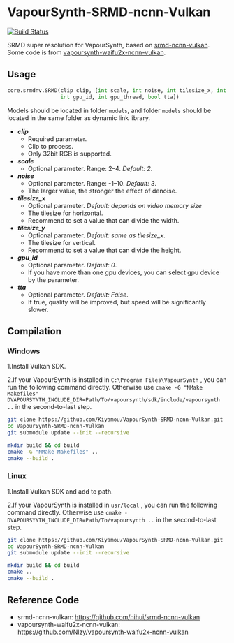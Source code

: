 # VapourSynth-SRMD-ncnn-Vulkan

[![Build Status](https://github.com/Kiyamou/VapourSynth-SRMD-ncnn-Vulkan/workflows/CI/badge.svg)](https://github.com/Kiyamou/VapourSynth-SRMD-ncnn-Vulkan/actions)

SRMD super resolution for VapourSynth, based on [srmd-ncnn-vulkan](https://github.com/nihui/srmd-ncnn-vulkan). Some code is from [vapoursynth-waifu2x-ncnn-vulkan](https://github.com/Nlzy/vapoursynth-waifu2x-ncnn-vulkan).

## Usage

```python
core.srmdnv.SRMD(clip clip, [int scale, int noise, int tilesize_x, int tilesize_y,
                 int gpu_id, int gpu_thread, bool tta])
```

Models should be located in folder `models`, and folder `models` should be located in the same folder as dynamic link library.

* ***clip***
  * Required parameter.
  * Clip to process.
  * Only 32bit RGB is supported.
* ***scale***
  * Optional parameter. Range: 2–4. *Default: 2*.
* ***noise***
  * Optional parameter. Range: -1–10. *Default: 3*.
  * The larger value, the stronger the effect of denoise.
* ***tilesize_x***
  * Optional parameter. *Default: depands on video memory size*
  * The tilesize for horizontal.
  * Recommend to set a value that can divide the width.
* ***tilesize_y***
  * Optional parameter. *Default: same as tilesize_x*.
  * The tilesize for vertical.
  * Recommend to set a value that can divide the height.
* ***gpu_id***
  * Optional parameter. *Default: 0*.
  * If you have more than one gpu devices, you can select gpu device by the parameter.
* ***tta***
  * Optional parameter. *Default: False*.
  * If true, quality will be improved, but speed will be significantly slower.

## Compilation

### Windows

1.Install Vulkan SDK.

2.If your VapourSynth is installed in `C:\Program Files\VapourSynth` , you can run the following command directly. Otherwise use `cmake -G "NMake Makefiles" -DVAPOURSYNTH_INCLUDE_DIR=Path/To/vapoursynth/sdk/include/vapoursynth ..` in the second-to-last step.

```bash
git clone https://github.com/Kiyamou/VapourSynth-SRMD-ncnn-Vulkan.git
cd VapourSynth-SRMD-ncnn-Vulkan
git submodule update --init --recursive

mkdir build && cd build
cmake -G "NMake Makefiles" ..
cmake --build .
```

### Linux

1.Install Vulkan SDK and add to path.

2.If your VapourSynth is installed in `usr/local` , you can run the following command directly. Otherwise use `cmake -DVAPOURSYNTH_INCLUDE_DIR=Path/To/vapoursynth ..` in the second-to-last step.

```bash
git clone https://github.com/Kiyamou/VapourSynth-SRMD-ncnn-Vulkan.git
cd VapourSynth-SRMD-ncnn-Vulkan
git submodule update --init --recursive

mkdir build && cd build
cmake ..
cmake --build .
```

## Reference Code

* srmd-ncnn-vulkan: https://github.com/nihui/srmd-ncnn-vulkan
* vapoursynth-waifu2x-ncnn-vulkan: https://github.com/Nlzy/vapoursynth-waifu2x-ncnn-vulkan
